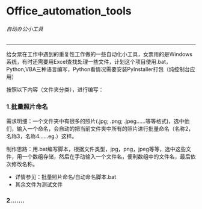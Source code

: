 # Office_automation_tools

###### 自动办公小工具

------

给女票在工作中遇到的重复性工作做的一些自动化小工具，女票用的是Windows系统，有时还需要用Excel查找处理一些文件，计划这个项目使用.bat，Python,VBA三种语言编写，Python看情况需要安装PyInstaller打包（纯控制台应用）

按照以下内容（文件夹分类），进行编写：

### 1.批量照片命名

需求明细：一个文件夹中有很多的照片(.jpg; .png; .jpeg……等等格式)，选中他们，输入一个命名，会自动的把当前文件夹中所有的照片进行批量命名（名称2，名称3，名称4……eg.）这样。

制作思路：用.bat编写脚本，根据文件类型，jpg，png，jpeg等等，选中这些文件，用一个数组存储，然后在手动输入一个文件名，便利数组中的文件名，最后依次修改名称。

- 详情参见：批量照片命名/自动命名脚本.bat
- 其余文件为测试文件



### 2.……